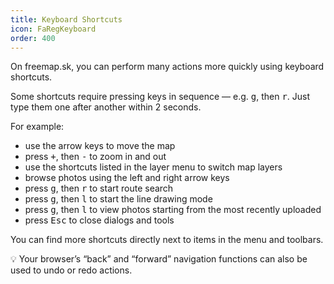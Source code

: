 ```yaml
---
title: Keyboard Shortcuts
icon: FaRegKeyboard
order: 400
---
```


On freemap.sk, you can perform many actions more quickly using keyboard shortcuts.

Some shortcuts require pressing keys in sequence — e.g. <kbd>g</kbd>, then <kbd>r</kbd>. Just type them one after another within 2 seconds.

For example:

- use the arrow keys to move the map
- press <kbd>+</kbd>, then <kbd>-</kbd> to zoom in and out
- use the shortcuts listed in the layer menu to switch map layers
- browse photos using the left and right arrow keys
- press <kbd>g</kbd>, then <kbd>r</kbd> to start route search
- press <kbd>g</kbd>, then <kbd>l</kbd> to start the line drawing mode
- press <kbd>g</kbd>, then <kbd>l</kbd> to view photos starting from the most recently uploaded
- press <kbd>Esc</kbd> to close dialogs and tools

You can find more shortcuts directly next to items in the menu and toolbars.

💡 Your browser’s “back” and “forward” navigation functions can also be used to undo or redo actions.

